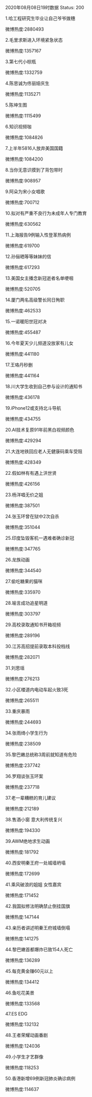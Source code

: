 2020年08月08日19时数据
Status: 200

1.哈工程研究生毕业让自己爷爷拨穗

微博热度:2880493

2.毛里求斯进入环境紧急状态

微博热度:1357167

3.第七代小棕瓶

微博热度:1332759

4.陈思诚为佟丽娅庆生

微博热度:1135271

5.陈坤生图

微博热度:1115499

6.知识视频咖

微博热度:1084826

7.上半年5816人放弃美国国籍

微博热度:1084200

8.当你无意识摸到了背包带时

微博热度:908957

9.阿朵为宋小女唱歌

微博热度:700712

10.拟对有严重不良行为未成年人专门教育

微博热度:630562

11.上海报告9例输入性登革热病例

微博热度:619700

12.孙俪晒等等妹妹的信

微博热度:617293

13.美国女主播念新冠逝者名单哽咽

微博热度:520705

14.厦门两名高级警长同日殉职

微博热度:462533

15.一诺暖阳世冠对决

微博热度:455487

16.今年夏天少儿频道没放家有儿女

微博热度:441180

17.王珞丹秒删

微博热度:441164

18.川大学生收到自己参与设计的通知书

微博热度:436178

19.iPhone12或支持北斗导航

微博热度:434755

20.AI技术复原91年前黑白视频颜色

微博热度:429294

21.大连地铁回应老人无健康码乘车受阻

微博热度:428349

22.假如林有有遇上洪世贤

微博热度:426156

23.杨洋唱无价之姐

微博热度:387501

24.张玉环曾在狱中2次自杀

微博热度:351044

25.印度坠毁客机一遇难者确诊新冠

微博热度:347765

26.龙族动画

微博热度:344540

27.偷吃糖果的猫咪

微博热度:335970

28.喻言成功追星明道

微博热度:303797

29.高校录取通知书开箱视频

微博热度:289196

30.江苏高招提前录取本科投档线

微博热度:282071

31.刘思瑶

微博热度:276213

32.小区楼道内电动车起火致3死

微博热度:265511

33.重庆暴雨

微博热度:244693

34.张雨绮小学生行为

微博热度:238509

35.黎巴嫩总统称3周前就知道有危险

微博热度:237742

36.罗翔谈张玉环案

微博热度:237718

37.老一辈糟糕的育儿建议

微博热度:212189

38.售酒小窗 意大利传统复兴

微博热度:194330

39.AWM绝地求生动画

微博热度:181792

40.西安明秦王府一处城墙坍塌

微博热度:172699

41.乘风破浪的姐姐 女性嘉宾

微博热度:171452

42.我国拟修法明确禁止倒挂国旗

微博热度:147144

43.亲历者讲述明秦王府城墙倒塌

微博热度:141275

44.黎巴嫩首都爆炸已致154人死亡

微博热度:136289

45.每克黄金赚60元以上

微博热度:134412

46.鱼吃花美景

微博热度:133568

47.ES EDG

微博热度:132132

48.王者荣耀动画番剧

微博热度:124036

49.小学生才艺群像

微博热度:118253

50.香港新增69例新冠肺炎确诊病例

微博热度:114637

